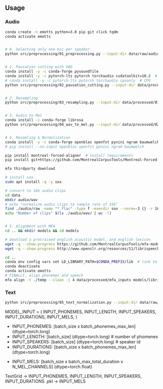 ## Usage

### Audio

```bash
conda create -n emotts python=3.8 pip git click tqdm
conda activate emotts


# 0. Selecting only one mic per speaker
python src/preprocessing/01_preprocessing.py --input-dir data/raw/audio --output-dir data/processed/00_audio_single_mic --audio-ext flac


# 1. Pausation cutting with VAD
conda install -y -c conda-forge pysoundfile
conda install -y -c pytorch-lts pytorch torchaudio cudatoolkit=10.2  # CUDA 10.2
# conda install -y -c pytorch-lts pytorch torchaudio cpuonly  # CPU
python src/preprocessing/02_pausation_cutting.py --input-dir data/processed/00_audio_single_mic --output-dir data/processed/01_no_pause --target-sr 48000


# 2. Resampling
python src/preprocessing/03_resampling.py --input-dir data/processed/01_no_pause --output-dir data/processed/02_resampled --resample-rate 22050


# 3. Audio to Mel
conda install -c conda-forge librosa
python src/preprocessing/04_wav_to_mel.py --input-dir data/processed/02_resampled --output-dir data/processed/03_mels


# 4. Resamling & Normalization
conda install -y -c conda-forge openblas openfst pynini ngram baumwelch
# pip install --no-input openblas openfst pynini ngram baumwelch

pip install montreal-forced-aligner  # install requirements
pip install git+https://github.com/MontrealCorpusTools/Montreal-Forced-Aligner.git  # install latest updates

mfa thirdparty download

# install sox
sudo apt install -q -y sox

# convert to 16k audio clips
cd data
mkdir audio/wav
# echo "normalize audio clips to sample rate of 16k"
find ./audio/raw -name "*.flac" -type f -execdir sox --norm=-3 {} -r 16k -c 1 `pwd`/audio/wav/{} \;
echo "Number of clips" $(ls ./audio/wav/ | wc -l)


# 5. Alignment with MFA
cd .. && mkdir models && cd models

# download a pretrained english acoustic model, and english lexicon
wget -q --show-progress https://github.com/MontrealCorpusTools/mfa-models/raw/main/acoustic/english.zip
wget -q --show-progress http://www.openslr.org/resources/11/librispeech-lexicon.txt

cd ..
conda env config vars set LD_LIBRARY_PATH=$CONDA_PREFIX/lib  # link to libopenblas
conda deactivate
conda activate emotts
# FINALLY, align phonemes and speech
mfa align -t ./temp --clean -j 4 data/processed/mfa_inputs models/librispeech-lexicon.txt models/english.zip data/processed/mfa_outputs
```
### Text

```bash
python src/preprocessing/05_text_normalization.py --input-dir data/raw/text --output-dir data/processed/mfa_inputs
```

MODEL_INPUT = (
    INPUT_PHONEMES,
    INPUT_LENGTH,
    INPUT_SPEAKERS,
    INPUT_DURATIONS,
    INPUT_MELS,
)

+ INPUT_PHONEMES: [batch_size x batch_phonemes_max_len] (dtype=torch.long)
+ INPUT_LENGTH: [batch_size] (dtype=torch.long)  # number of phomenes
+ INPUT_SPEAKERS: [batch_size] (dtype=torch.long)  # speaker id
+ INPUT_DURATIONS: [batch_size x batch_phonemes_max_len] (dtype=torch.long)
- INPUT_MELS: [batch_size x batch_max_total_duration x N_MEL_CHANNELS] (dtype=torch.float)

TextGrid -> INPUT_PHONEMES, INPUT_LENGTH, INPUT_SPEAKERS, INPUT_DURATIONS
.pkl -> INPUT_MELS
